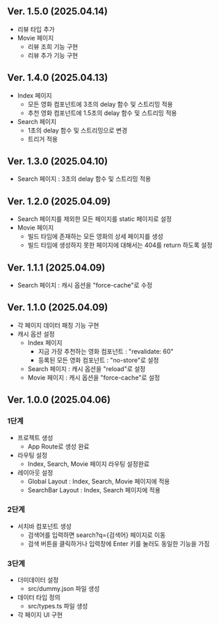 ## Ver. 1.5.0 (2025.04.14)

- 리뷰 타입 추가
- Movie 페이지
  - 리뷰 조희 기능 구현
  - 리뷰 추가 기능 구현

## Ver. 1.4.0 (2025.04.13)

- Index 페이지
  - 모든 영화 컴포넌트에 3초의 delay 함수 및 스트리밍 적용
  - 추천 영화 컴포넌트에 1.5초의 delay 함수 및 스트리밍 적용
- Search 페이지
  - 1초의 delay 함수 및 스트리밍으로 변경
  - 트리거 적용

## Ver. 1.3.0 (2025.04.10)

- Search 페이지 : 3초의 delay 함수 및 스트리밍 적용

## Ver. 1.2.0 (2025.04.09)

- Search 페이지를 제외한 모든 페이지를 static 페이지로 설정
- Movie 페이지
  - 빌드 타임에 존재하는 모든 영화의 상세 페이지를 생성
  - 빌드 타임에 생성하지 못한 페이지에 대해서는 404를 return 하도록 설정

## Ver. 1.1.1 (2025.04.09)

- Search 페이지 : 캐시 옵션을 "force-cache"로 수정

## Ver. 1.1.0 (2025.04.09)

- 각 페이지 데이터 패칭 기능 구현
- 캐시 옵션 설정
  - Index 페이지
    - 지금 가장 추천하는 영화 컴포넌트 : "revalidate: 60"
    - 등록된 모든 영화 컴포넌트 : "no-store"로 설정
  - Search 페이지 : 캐시 옵션을 "reload"로 설정
  - Movie 페이지 : 캐시 옵션을 "force-cache"로 설정

## Ver. 1.0.0 (2025.04.06)

### 1단계

- 프로젝트 생성
  - App Route로 생성 완료
- 라우팅 설정
  - Index, Search, Movie 페이지 라우팅 설정완료
- 레이아웃 설정
  - Global Layout : Index, Search, Movie 페이지에 적용
  - SearchBar Layout : Index, Search 페이지에 적용

### 2단계

- 서치바 컴포넌트 생성
  - 검색어를 입력하면 search?q={검색어} 페이지로 이동
  - 검색 버튼을 클릭하거나 입력창에 Enter 키를 눌러도 동일한 기능을 가짐

### 3단계

- 더미데이터 설정
  - src/dummy.json 파일 생성
- 데이터 타입 정의
  - src/types.ts 파일 생성
- 각 페이지 UI 구현
